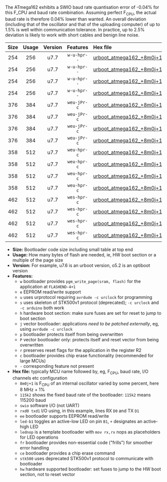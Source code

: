 The ATmega162 exhibits a SWIO baud rate quantisation error of -0.04% for this F_CPU and baud rate combination. Assuming perfect F<sub>CPU</sub>, the actual baud rate is therefore 0.04% lower than wanted. An overall deviation (including that of the oscillator and that of the uploading computer) of up to 1.5% is well within communication tolerance. In practice, up to 2.5% deviation is likely to work with short cables and benign line noise.

|Size|Usage|Version|Features|Hex file|
|:-:|:-:|:-:|:-:|:--|
|254|256|u7.7|`w-u-hpr--`|[urboot_atmega162_+8m0j+1_++19k2_swio_rxb2_txb3_led+b0_hw.hex](https://raw.githubusercontent.com/stefanrueger/urboot.hex/main/mcus/atmega162/internal_oscillator/fcpu_+8m0j+1/br_++19k2/urboot_atmega162_+8m0j+1_++19k2_swio_rxb2_txb3_led+b0_hw.hex)|
|254|256|u7.7|`w-u-hpr--`|[urboot_atmega162_+8m0j+1_++19k2_swio_rxb2_txb3_lednop_hw.hex](https://raw.githubusercontent.com/stefanrueger/urboot.hex/main/mcus/atmega162/internal_oscillator/fcpu_+8m0j+1/br_++19k2/urboot_atmega162_+8m0j+1_++19k2_swio_rxb2_txb3_lednop_hw.hex)|
|254|256|u7.7|`w-u-hpr--`|[urboot_atmega162_+8m0j+1_++19k2_swio_rxd0_txd1_led+b0_hw.hex](https://raw.githubusercontent.com/stefanrueger/urboot.hex/main/mcus/atmega162/internal_oscillator/fcpu_+8m0j+1/br_++19k2/urboot_atmega162_+8m0j+1_++19k2_swio_rxd0_txd1_led+b0_hw.hex)|
|254|256|u7.7|`w-u-hpr--`|[urboot_atmega162_+8m0j+1_++19k2_swio_rxd0_txd1_lednop_hw.hex](https://raw.githubusercontent.com/stefanrueger/urboot.hex/main/mcus/atmega162/internal_oscillator/fcpu_+8m0j+1/br_++19k2/urboot_atmega162_+8m0j+1_++19k2_swio_rxd0_txd1_lednop_hw.hex)|
|376|384|u7.7|`weu-jPr-c`|[urboot_atmega162_+8m0j+1_++19k2_swio_rxb2_txb3_ee_led+b0_fr_ce.hex](https://raw.githubusercontent.com/stefanrueger/urboot.hex/main/mcus/atmega162/internal_oscillator/fcpu_+8m0j+1/br_++19k2/urboot_atmega162_+8m0j+1_++19k2_swio_rxb2_txb3_ee_led+b0_fr_ce.hex)|
|376|384|u7.7|`weu-jPr-c`|[urboot_atmega162_+8m0j+1_++19k2_swio_rxb2_txb3_ee_lednop_fr_ce.hex](https://raw.githubusercontent.com/stefanrueger/urboot.hex/main/mcus/atmega162/internal_oscillator/fcpu_+8m0j+1/br_++19k2/urboot_atmega162_+8m0j+1_++19k2_swio_rxb2_txb3_ee_lednop_fr_ce.hex)|
|376|384|u7.7|`weu-jPr-c`|[urboot_atmega162_+8m0j+1_++19k2_swio_rxd0_txd1_ee_led+b0_fr_ce.hex](https://raw.githubusercontent.com/stefanrueger/urboot.hex/main/mcus/atmega162/internal_oscillator/fcpu_+8m0j+1/br_++19k2/urboot_atmega162_+8m0j+1_++19k2_swio_rxd0_txd1_ee_led+b0_fr_ce.hex)|
|376|384|u7.7|`weu-jPr-c`|[urboot_atmega162_+8m0j+1_++19k2_swio_rxd0_txd1_ee_lednop_fr_ce.hex](https://raw.githubusercontent.com/stefanrueger/urboot.hex/main/mcus/atmega162/internal_oscillator/fcpu_+8m0j+1/br_++19k2/urboot_atmega162_+8m0j+1_++19k2_swio_rxd0_txd1_ee_lednop_fr_ce.hex)|
|358|512|u7.7|`weu-hpr-c`|[urboot_atmega162_+8m0j+1_++19k2_swio_rxb2_txb3_ee_led+b0_fr_ce_hw.hex](https://raw.githubusercontent.com/stefanrueger/urboot.hex/main/mcus/atmega162/internal_oscillator/fcpu_+8m0j+1/br_++19k2/urboot_atmega162_+8m0j+1_++19k2_swio_rxb2_txb3_ee_led+b0_fr_ce_hw.hex)|
|358|512|u7.7|`weu-hpr-c`|[urboot_atmega162_+8m0j+1_++19k2_swio_rxb2_txb3_ee_lednop_fr_ce_hw.hex](https://raw.githubusercontent.com/stefanrueger/urboot.hex/main/mcus/atmega162/internal_oscillator/fcpu_+8m0j+1/br_++19k2/urboot_atmega162_+8m0j+1_++19k2_swio_rxb2_txb3_ee_lednop_fr_ce_hw.hex)|
|358|512|u7.7|`weu-hpr-c`|[urboot_atmega162_+8m0j+1_++19k2_swio_rxd0_txd1_ee_led+b0_fr_ce_hw.hex](https://raw.githubusercontent.com/stefanrueger/urboot.hex/main/mcus/atmega162/internal_oscillator/fcpu_+8m0j+1/br_++19k2/urboot_atmega162_+8m0j+1_++19k2_swio_rxd0_txd1_ee_led+b0_fr_ce_hw.hex)|
|358|512|u7.7|`weu-hpr-c`|[urboot_atmega162_+8m0j+1_++19k2_swio_rxd0_txd1_ee_lednop_fr_ce_hw.hex](https://raw.githubusercontent.com/stefanrueger/urboot.hex/main/mcus/atmega162/internal_oscillator/fcpu_+8m0j+1/br_++19k2/urboot_atmega162_+8m0j+1_++19k2_swio_rxd0_txd1_ee_lednop_fr_ce_hw.hex)|
|462|512|u7.7|`wes-hpr-c`|[urboot_atmega162_+8m0j+1_++19k2_swio_rxb2_txb3_ee_led+b0_fr_ce_stk500_hw.hex](https://raw.githubusercontent.com/stefanrueger/urboot.hex/main/mcus/atmega162/internal_oscillator/fcpu_+8m0j+1/br_++19k2/urboot_atmega162_+8m0j+1_++19k2_swio_rxb2_txb3_ee_led+b0_fr_ce_stk500_hw.hex)|
|462|512|u7.7|`wes-hpr-c`|[urboot_atmega162_+8m0j+1_++19k2_swio_rxb2_txb3_ee_lednop_fr_ce_stk500_hw.hex](https://raw.githubusercontent.com/stefanrueger/urboot.hex/main/mcus/atmega162/internal_oscillator/fcpu_+8m0j+1/br_++19k2/urboot_atmega162_+8m0j+1_++19k2_swio_rxb2_txb3_ee_lednop_fr_ce_stk500_hw.hex)|
|462|512|u7.7|`wes-hpr-c`|[urboot_atmega162_+8m0j+1_++19k2_swio_rxd0_txd1_ee_led+b0_fr_ce_stk500_hw.hex](https://raw.githubusercontent.com/stefanrueger/urboot.hex/main/mcus/atmega162/internal_oscillator/fcpu_+8m0j+1/br_++19k2/urboot_atmega162_+8m0j+1_++19k2_swio_rxd0_txd1_ee_led+b0_fr_ce_stk500_hw.hex)|
|462|512|u7.7|`wes-hpr-c`|[urboot_atmega162_+8m0j+1_++19k2_swio_rxd0_txd1_ee_lednop_fr_ce_stk500_hw.hex](https://raw.githubusercontent.com/stefanrueger/urboot.hex/main/mcus/atmega162/internal_oscillator/fcpu_+8m0j+1/br_++19k2/urboot_atmega162_+8m0j+1_++19k2_swio_rxd0_txd1_ee_lednop_fr_ce_stk500_hw.hex)|

- **Size:** Bootloader code size including small table at top end
- **Usage:** How many bytes of flash are needed, ie, HW boot section or a multiple of the page size
- **Version:** For example, u7.6 is an urboot version, o5.2 is an optiboot version
- **Features:**
  + `w` bootloader provides `pgm_write_page(sram, flash)` for the application at `FLASHEND-4+1`
  + `e` EEPROM read/write support
  + `u` uses urprotocol requiring `avrdude -c urclock` for programming
  + `s` uses skeleton of STK500v1 protocol (deprecated); `-c urclock` and `-c arduino` both work
  + `h` hardware boot section: make sure fuses are set for reset to jump to boot section
  + `j` vector bootloader: applications *need to be patched externally*, eg, using `avrdude -c urclock`
  + `p` bootloader protects itself from being overwritten
  + `P` vector bootloader only: protects itself and reset vector from being overwritten
  + `r` preserves reset flags for the application in the register R2
  + `c` bootloader provides chip erase functionality (recommended for large MCUs)
  + `-` corresponding feature not present
- **Hex file:** typically MCU name followed by, eg, F<sub>CPU</sub>, baud rate, I/O channels etc configuration
  + `8m0j+1` is F<sub>CPU</sub> of an internal oscillator varied by some percent, here 8 MHz + 1%
  + `115k2` shows the fixed baud rate of the bootloader: `115k2` means 115200 baud
  + `swio` software I/O (not UART)
  + `rxd0 txd1` I/O using, in this example, lines RX `D0` and TX `D1`
  + `ee` bootloader supports EEPROM read/write
  + `led-b1` toggles an active-low LED on pin `B1`, `+` designates an active-high LED
  + `lednop` is a template bootloader with `mov rx,rx` nops as placeholders for LED operations
  + `fr` bootloader provides non-essential code ("frills") for smoother error handling
  + `ce` bootloader provides a chip erase command
  + `stk500` uses deprecated STK500v1 protocol to communicate with bootloader
  + `hw` hardware supported bootloader: set fuses to jump to the HW boot section, not to reset vector
